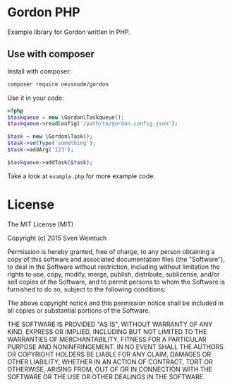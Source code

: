 Gordon PHP
===

Example library for Gordon written in PHP.

Use with composer
---
Install with composer:
```sh
composer require nevsnode/gordon
```

Use it in your code:
```php
<?php
$taskqueue = new \Gordon\Taskqueue();
$taskqueue->readConfig('/path/to/gordon.config.json');

$task = new \Gordon\Task();
$task->setType('something');
$task->addArg('123');

$taskqueue->addTask($task);
```

Take a look at `example.php` for more example code.


License
===

The MIT License (MIT)

Copyright (c) 2015 Sven Weintuch

Permission is hereby granted, free of charge, to any person obtaining a copy
of this software and associated documentation files (the "Software"), to deal
in the Software without restriction, including without limitation the rights
to use, copy, modify, merge, publish, distribute, sublicense, and/or sell
copies of the Software, and to permit persons to whom the Software is
furnished to do so, subject to the following conditions:

The above copyright notice and this permission notice shall be included in all
copies or substantial portions of the Software.

THE SOFTWARE IS PROVIDED "AS IS", WITHOUT WARRANTY OF ANY KIND, EXPRESS OR
IMPLIED, INCLUDING BUT NOT LIMITED TO THE WARRANTIES OF MERCHANTABILITY,
FITNESS FOR A PARTICULAR PURPOSE AND NONINFRINGEMENT. IN NO EVENT SHALL THE
AUTHORS OR COPYRIGHT HOLDERS BE LIABLE FOR ANY CLAIM, DAMAGES OR OTHER
LIABILITY, WHETHER IN AN ACTION OF CONTRACT, TORT OR OTHERWISE, ARISING FROM,
OUT OF OR IN CONNECTION WITH THE SOFTWARE OR THE USE OR OTHER DEALINGS IN THE
SOFTWARE.
